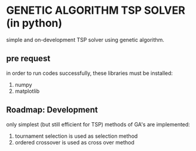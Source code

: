 GENETIC ALGORITHM TSP SOLVER (in python)
====================================

simple and on-development TSP solver using genetic algorithm.


pre request
----------

in order to run codes successfully, these libraries must be installed:
1. numpy
2. matplotlib


Roadmap: Development
------------------

only simplest (but still efficient for TSP) methods of GA's are implemented:
1. tournament selection is used as selection method
2. ordered crossover is used as cross over method
